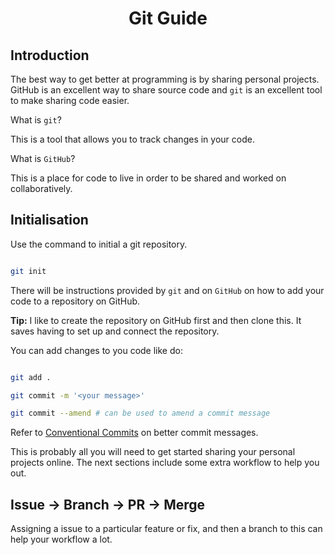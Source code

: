 <div align='center'>
  <h1>
    <p>Git Guide</p>
  </h1>
</div>

## Introduction

The best way to get better at programming is by sharing personal projects. GitHub is an excellent way to share source code and `git` is an excellent tool to make sharing code easier.

What is `git`?

This is a tool that allows you to track changes in your code.

What is `GitHub`?

This is a place for code to live in order to be shared and worked on collaboratively.

## Initialisation

Use the command to initial a git repository.

```bash

git init

```

There will be instructions provided by `git` and on `GitHub` on how to add your code to a repository on GitHub.

**Tip:** I like to create the repository on GitHub first and then clone this. It saves having to set up and connect the repository.

You can add changes to you code like do:

```bash

git add .

git commit -m '<your message>'

git commit --amend # can be used to amend a commit message

```

Refer to [Conventional Commits](https://www.conventionalcommits.org/en/v1.0.0/) on better commit messages.

This is probably all you will need to get started sharing your personal projects online. The next sections include some extra workflow to help you out.

## Issue -> Branch -> PR -> Merge

Assigning a issue to a particular feature or fix, and then a branch to this can help your workflow a lot.
